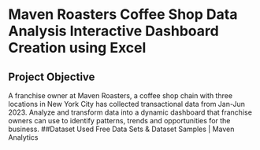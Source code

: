 # Maven Roasters Coffee Shop Data Analysis Interactive Dashboard Creation using Excel
##  Project Objective
A franchise owner at Maven Roasters, a coffee shop chain with three locations in New York City has collected transactional data from Jan-Jun 2023. 
Analyze and transform data into a dynamic dashboard that franchise owners can use to identify patterns, trends and opportunities for the business.
##Dataset Used
Free Data Sets & Dataset Samples | Maven Analytics



